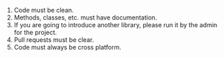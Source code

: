 1. Code must be clean.
2. Methods, classes, etc. must have documentation.
3. If you are going to introduce another library, please run it by the admin for the project.
4. Pull requests must be clear.
5. Code must always be cross platform.

